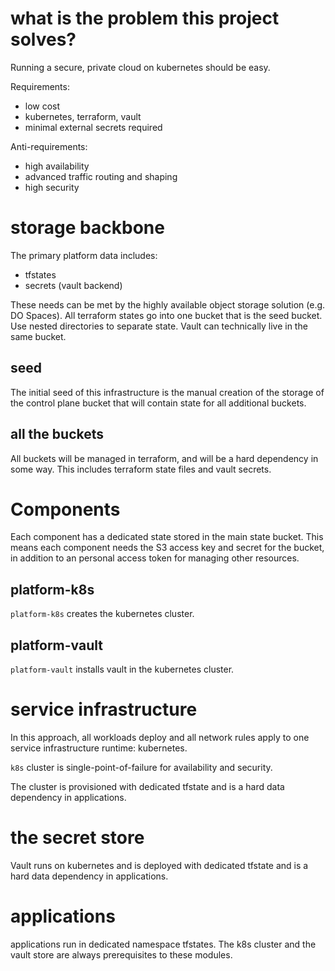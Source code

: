 # what is the problem this project solves?

Running a secure, private cloud on kubernetes should be easy. 

Requirements:
- low cost
- kubernetes, terraform, vault
- minimal external secrets required

Anti-requirements:
- high availability
- advanced traffic routing and shaping
- high security


# storage backbone

The primary platform data includes:
- tfstates
- secrets (vault backend)

These needs can be met by the highly available object storage solution (e.g. DO Spaces). All terraform states go into one bucket that is the seed bucket. Use nested directories to separate state. Vault can technically live in the same bucket. 

## seed

The initial seed of this infrastructure is the manual creation of the storage of the control plane bucket that will contain state for all additional buckets. 

## all the buckets

All buckets will be managed in terraform, and will be a hard dependency in some way. This includes terraform state files and vault secrets.

# Components

Each component has a dedicated state stored in the main state bucket. This means each component needs the S3 access key and secret for the bucket, in addition to an personal access token for managing other resources. 

## platform-k8s

`platform-k8s` creates the kubernetes cluster.

## platform-vault

`platform-vault` installs vault in the kubernetes cluster.
 
# service infrastructure 

In this approach, all workloads deploy and all network rules apply to one service infrastructure runtime: kubernetes. 

`k8s` cluster is single-point-of-failure for availability and security.

The cluster is provisioned with dedicated tfstate and is a hard data dependency in applications.

# the secret store

Vault runs on kubernetes and is deployed with dedicated tfstate and is a hard data dependency in applications. 

# applications

applications run in dedicated namespace tfstates. The k8s cluster and the vault store are always prerequisites to these modules.

